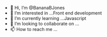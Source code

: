 - 👋 Hi, I’m @BananaBJones
- 👀 I’m interested in ...Front end development 
- 🌱 I’m currently learning ...Javascript
- 💞️ I’m looking to collaborate on ...
- 📫 How to reach me ...

<!---
BananaBJones/BananaBJones is a ✨ special ✨ repository because its `README.md` (this file) appears on your GitHub profile.
You can click the Preview link to take a look at your changes.
--->
